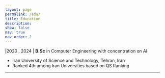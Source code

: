 ```yaml
---
layout: page
permalink: /edu/
title: Education
description: 
show: false
nav: true
nav_order: 2
---
```

|2020 , 2024 |    **B.Sc** in Computer Engineering with concentration on AI

* Iran University of Science and Technology, Tehran, Iran
* Ranked 4th among Iran Universities based on QS Ranking

---
